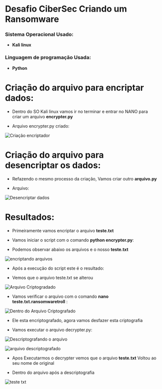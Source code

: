 # Desafio CiberSec Criando um Ransomware 

### Sistema Operacional Usado:
- **Kali linux**

### Linguagem de programação Usada:
- **Python**

# Criação do arquivo para encriptar dados:
- Dentro do SO Kali linux vamos ir no terminar e entrar no NANO para criar um arquivo __encrypter.py__

- Arquivo encrypter.py criado:

![Criação encriptador](https://github.com/user-attachments/assets/628d9696-e4af-40a6-a4ad-05c10c7ad100)


# Criação do arquivo para desencriptar os dados:

- Refazendo o mesmo processo da criação, Vamos criar outro __arquivo.py__ 

- Arquivo:  

![Desencriptar dados ](https://github.com/user-attachments/assets/23615f1b-bb3f-428e-8399-80238a5f3594)


# Resultados: 
- Primeiramente vamos encriptar o arquivo __teste.txt__

- Vamos iniciar o script com o comando __python encrypter.py__:

- Podemos observar abaixo os arquivos e o nosso **teste.txt**

![encriptando arquivos ](https://github.com/user-attachments/assets/74c623b9-e9b1-41dc-b646-cd14c5c9fb18)

- Após a execução do script este é o resultado:

- Vemos que o arquivo teste.txt se alterou

![Arquivo Criptogradado ](https://github.com/user-attachments/assets/ff06c42f-b373-453b-8ec8-41ba70373311)

- Vamos verificar o arquivo com o comando __nano teste.txt.ransomwaretroll__ :

![Dentro do Arquivo Criptografado](https://github.com/user-attachments/assets/6535c0aa-015e-425b-ac26-f37aae739486)

- Ele esta encriptografado, agora vamos desfazer esta criptografia

- Vamos executar o arquivo decrypter.py:

![Descriptografando o arquivo](https://github.com/user-attachments/assets/76e3fb26-3d53-4a04-8d7c-4e97e1fd38df)


![arquivo descriptografado](https://github.com/user-attachments/assets/618a6e4e-5379-4ce9-847d-ab4ca8f5e0e2)

- Apos Executarmos o decrypter vemos que o arquivo __teste.txt__ Voltou ao seu nome de original

- Dentro do arquivo após a descriptografia

![teste txt](https://github.com/user-attachments/assets/e66736dd-7182-4359-9c51-ed4eb1ec1d14)

   


  
  






